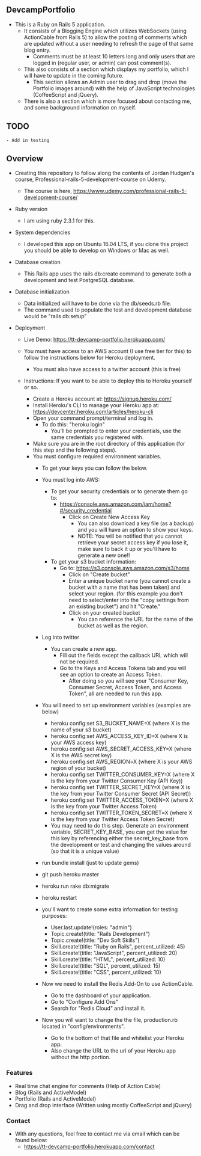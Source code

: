 ## DevcampPortfolio ##

- This is a Ruby on Rails 5 application.
    - It consists of a Blogging Engine which utilizes WebSockets (using ActionCable from Rails 5) to allow the posting
    of comments which are updated without a user needing to refresh the page of that same blog entry.
        - Comments must be at least 10 letters long and only users that are logged in (regular user, or admin) can post 
        comment(s).
    - This also consists of a section which displays my portfolio, which I will have to update in the coming future.
        - This section allows an Admin user to drag and drop (move the Portfolio images around) with the help of
        JavaScript technologies (CoffeeScript and jQuery).
    - There is also a section which is more focused about contacting me, and some background information on myself.
    
## TODO
    - Add in testing
    
        
## Overview
- Creating this repository to follow along the contents of Jordan Hudgen's course, Professional-rails-5-development-course
on Udemy.
    - The course is here, https://www.udemy.com/professional-rails-5-development-course/

- Ruby version
    - I am using ruby 2.3.1 for this.
     
* System dependencies
    - I developed this app on Ubuntu 16.04 LTS, if you clone this project you should be able to develop on Windows or
    Mac as well.
    
* Database creation
    - This Rails app uses the rails db:create command to generate both a development and test PostgreSQL database.

* Database initialization
    - Data initialized will have to be done via the db/seeds.rb file.
    - The command used to populate the test and development database would be "rails db:setup"

* Deployment 
    - Live Demo: https://tt-devcamp-portfolio.herokuapp.com/

    - You must have access to an AWS account (I use free tier for this) to follow the instructions below for Heroku 
    deployment.
        - You must also have access to a twitter account (this is free)
    
    - Instructions: If you want to be able to deploy this to Heroku yourself or so.
        - Create a Heroku account at: https://signup.heroku.com/
        - Install Heroku's CLI to manage your Heroku app at: https://devcenter.heroku.com/articles/heroku-cli
        - Open your command prompt/terminal and log in.
            - To do this: "heroku login"
                - You'll be prompted to enter your credentials, use the same credentials you registered with.
        - Make sure you are in the root directory of this application (for this step and the following steps).
        - You must configure required environment variables.
           - To get your keys you can follow the below.
           
           - You must log into AWS:
                - To get your security credentials or to generate them go to:
                    - https://console.aws.amazon.com/iam/home?#/security_credential
                        - Click on Create New Access Key
                            - You can also download a key file (as a backup) and you will have an option to show your
                            keys.
                            - NOTE: You will be notified that you cannot retrieve your secret access key if you lose it,
                            make sure to back it up or you'll have to generate a new one!!
                - To get your s3 bucket information:
                    - Go to: https://s3.console.aws.amazon.com/s3/home
                         - Click on "Create bucket"
                         - Enter a unique bucket name (you cannot create a bucket with a name that has been taken)
                         and select your region. (for this example you don't need to select/enter into the 
                         "copy settings from an existing bucket") and hit "Create."
                        - Click on your created bucket
                            - You can reference the URL for the name of the bucket as well as the region.
                            
           - Log into twitter
               - You can create a new app. 
                    - Fill out the fields except the callback URL which will not be required.
                    - Go to the Keys and Access Tokens tab and you will see an option to create an Access Token.
                        - After doing so you will see your "Consumer Key, Consumer Secret, Access Token, and Access 
                        Token", all are needed to run this app.        
        
           - You will need to set up environment variables (examples are below)
                - heroku config:set S3_BUCKET_NAME=X (where X is the name of your s3 bucket)
                - heroku config:set AWS_ACCESS_KEY_ID=X (where X is your AWS access key)
                - heroku config:set AWS_SECRET_ACCESS_KEY=X (where X is the AWS secret key)
                - heroku config:set AWS_REGION=X (where X is your AWS region of your bucket)
                - heroku config:set TWITTER_CONSUMER_KEY=X (where X is the key from your Twitter Consumer Key (API Key))
                - heroku config:set TWITTER_SECRET_KEY=X (where X is the key from your Twitter Consumer Secret (API Secret))
                - heroku config:set TWITTER_ACCESS_TOKEN=X (where X is the key from your Twitter Access Token)
                - heroku config:set TWITTER_TOKEN_SECRET=X (where X is the key from your Twitter Access Token Secret)
                - You may need to do this step. Generate an environment variable, SECRET_KEY_BASE, you can get the value for this key
                by referencing either the secret_key_base from the development or test and changing the values around (so that
                it is a unique value)   
            
            - run bundle install (just to update gems)
            - git push heroku master
            - heroku run rake db:migrate
            - heroku restart
            - you'll want to create some extra information for testing purposes:
                - User.last.update!(roles: "admin")
                - Topic.create!(title: "Rails Development")
                - Topic.create!(title: "Dev Soft Skills")
                - Skill.create!(title: "Ruby on Rails", percent_utilized: 45)
                - Skill.create!(title: "JavaScript", percent_utilized: 20)
                - Skill.create!(title: "HTML", percent_utilized: 10)
                - Skill.create!(title: "SQL", percent_utilized: 15)
                - Skill.create!(title: "CSS", percent_utilized: 10)
                
            - Now we need to install the Redis Add-On to use ActionCable.
                - Go to the dashboard of your application.
                - Go to "Configure Add Ons"
                - Search for "Redis Cloud" and install it.
                    
            - Now you will want to change the the file, production.rb located in "config/environments".
                - Go to the bottom of that file and whitelist your Heroku app.
                - Also change the URL to the url of your Heroku app without the http portion.
                
                
### Features

- Real time chat engine for comments (Help of Action Cable)
- Blog (Rails and ActiveModel)
- Portfolio (Rails and ActiveModel)
- Drag and drop interface (Written using mostly CoffeeScript and jQuery)


### Contact
- With any questions, feel free to contact me via email which can be found below:
    - https://tt-devcamp-portfolio.herokuapp.com/contact
